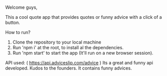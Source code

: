 Welcome guys,

This a cool quote app that provides quotes or funny advice with a click of a button.

How to run?
1. Clone the repository to your local machine 
2. Run 'npm i' at the root, to install al the dependencies.
3. Run 'npm start' to start the app (It'll run on a new browser session).

API used:
( https://api.adviceslip.com/advice )
Its a great and funny api developed. Kudos to the founders. It contains funny advices.